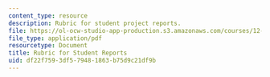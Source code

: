 ```yaml
---
content_type: resource
description: Rubric for student project reports.
file: https://ol-ocw-studio-app-production.s3.amazonaws.com/courses/12-307-weather-and-climate-laboratory-spring-2009/df22f7593df579481863b75d9c21df9b_report_rubric.pdf
file_type: application/pdf
resourcetype: Document
title: Rubric for Student Reports
uid: df22f759-3df5-7948-1863-b75d9c21df9b
---
```

